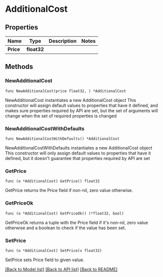 # AdditionalCost

## Properties

Name | Type | Description | Notes
------------ | ------------- | ------------- | -------------
**Price** | **float32** |  | 

## Methods

### NewAdditionalCost

`func NewAdditionalCost(price float32, ) *AdditionalCost`

NewAdditionalCost instantiates a new AdditionalCost object
This constructor will assign default values to properties that have it defined,
and makes sure properties required by API are set, but the set of arguments
will change when the set of required properties is changed

### NewAdditionalCostWithDefaults

`func NewAdditionalCostWithDefaults() *AdditionalCost`

NewAdditionalCostWithDefaults instantiates a new AdditionalCost object
This constructor will only assign default values to properties that have it defined,
but it doesn't guarantee that properties required by API are set

### GetPrice

`func (o *AdditionalCost) GetPrice() float32`

GetPrice returns the Price field if non-nil, zero value otherwise.

### GetPriceOk

`func (o *AdditionalCost) GetPriceOk() (*float32, bool)`

GetPriceOk returns a tuple with the Price field if it's non-nil, zero value otherwise
and a boolean to check if the value has been set.

### SetPrice

`func (o *AdditionalCost) SetPrice(v float32)`

SetPrice sets Price field to given value.



[[Back to Model list]](../README.md#documentation-for-models) [[Back to API list]](../README.md#documentation-for-api-endpoints) [[Back to README]](../README.md)


